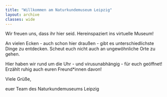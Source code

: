 ```yaml
---
title: "Willkommen am Naturkundemuseum Leipzig"
layout: archive
classes: wide
---
```


Wir freuen uns, dass ihr hier seid. Hereinspaziert ins virtuelle Museum!

An vielen Ecken - auch schon hier draußen - gibt es unterschiedlichste Dinge zu entdecken. Scheut euch nicht auch an ungewöhnliche Orte zu gehen.

Hier haben wir rund um die Uhr - und virusunabhängig - für euch geöffnet! Erzählt ruhig auch euren Freund*innen davon!


Viele Grüße,

euer Team des Naturkundemuseums Leipzig
